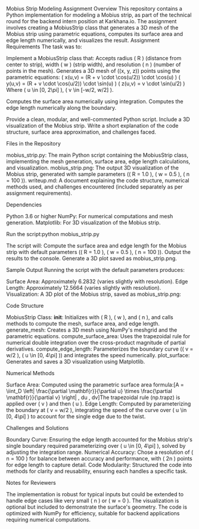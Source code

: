 Mobius Strip Modeling Assignment
Overview
This repository contains a Python implementation for modeling a Mobius strip, as part of the technical round for the backend intern position at Karkhana.io. The assignment involves creating a MobiusStrip class that generates a 3D mesh of the Mobius strip using parametric equations, computes its surface area and edge length numerically, and visualizes the result.
Assignment Requirements
The task was to:

Implement a MobiusStrip class that:
Accepts radius ( R ) (distance from center to strip), width ( w ) (strip width), and resolution ( n ) (number of points in the mesh).
Generates a 3D mesh of ((x, y, z)) points using the parametric equations:
( x(u,v) = (R + v \cdot \cos(u/2)) \cdot \cos(u) )
( y(u,v) = (R + v \cdot \cos(u/2)) \cdot \sin(u) )
( z(u,v) = v \cdot \sin(u/2) )
Where ( u \in [0, 2\pi] ), ( v \in [-w/2, w/2] ).


Computes the surface area numerically using integration.
Computes the edge length numerically along the boundary.


Provide a clean, modular, and well-commented Python script.
Include a 3D visualization of the Mobius strip.
Write a short explanation of the code structure, surface area approximation, and challenges faced.

Files in the Repository

mobius_strip.py: The main Python script containing the MobiusStrip class, implementing the mesh generation, surface area, edge length calculations, and visualization.
mobius_strip.png: The output 3D visualization of the Mobius strip, generated with sample parameters (( R = 1.0 ), ( w = 0.5 ), ( n = 100 )).
writeup.md: A document explaining the code structure, numerical methods used, and challenges encountered (included separately as per assignment requirements).

Dependencies

Python 3.6 or higher
NumPy: For numerical computations and mesh generation.
Matplotlib: For 3D visualization of the Mobius strip.


Run the script:python mobius_strip.py


The script will:
Compute the surface area and edge length for the Mobius strip with default parameters (( R = 1.0 ), ( w = 0.5 ), ( n = 100 )).
Output the results to the console.
Generate a 3D plot saved as mobius_strip.png.



Sample Output
Running the script with the default parameters produces:

Surface Area: Approximately 6.2832 (varies slightly with resolution).
Edge Length: Approximately 12.5664 (varies slightly with resolution).
Visualization: A 3D plot of the Mobius strip, saved as mobius_strip.png:


Code Structure

MobiusStrip Class:
__init__: Initializes with ( R ), ( w ), and ( n ), and calls methods to compute the mesh, surface area, and edge length.
generate_mesh: Creates a 3D mesh using NumPy's meshgrid and the parametric equations.
compute_surface_area: Uses the trapezoidal rule for numerical double integration over the cross-product magnitude of partial derivatives.
compute_edge_length: Parameterizes the boundary curve (( v = w/2 ), ( u \in [0, 4\pi] )) and integrates the speed numerically.
plot_surface: Generates and saves a 3D visualization using Matplotlib.



Numerical Methods

Surface Area: Computed using the parametric surface area formula:[A = \iint_D \left| \frac{\partial \mathbf{r}}{\partial u} \times \frac{\partial \mathbf{r}}{\partial v} \right| , du , dv]The trapezoidal rule (np.trapz) is applied over ( v ) and then ( u ).
Edge Length: Computed by parameterizing the boundary at ( v = w/2 ), integrating the speed of the curve over ( u \in [0, 4\pi] ) to account for the single edge due to the twist.

Challenges and Solutions

Boundary Curve: Ensuring the edge length accounted for the Mobius strip's single boundary required parameterizing over ( u \in [0, 4\pi] ), solved by adjusting the integration range.
Numerical Accuracy: Chose a resolution of ( n = 100 ) for balance between accuracy and performance, with ( 2n ) points for edge length to capture detail.
Code Modularity: Structured the code into methods for clarity and reusability, ensuring each handles a specific task.

Notes for Reviewers

The implementation is robust for typical inputs but could be extended to handle edge cases like very small ( n ) or ( w = 0 ).
The visualization is optional but included to demonstrate the surface's geometry.
The code is optimized with NumPy for efficiency, suitable for backend applications requiring numerical computations.

